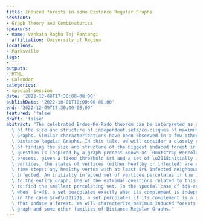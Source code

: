 ```yaml
---
title: Induced forests in some Distance Regular Graphs
sessions:
- Graph Theory and Combinatorics
speakers:
- name: Venkata Raghu Tej Pantangi
  affiliation: University of Regina
locations:
- Parksville
tags:
- ''
outputs:
- HTML
- Calendar
categories:
- special-session
date: '2022-12-09T17:30:00-08:00'
publishDate: '2022-10-01T10:00:00-08:00'
end: '2022-12-09T17:30:00-08:00'
featured: 'false'
draft: 'false'
abstract: "The celebrated Erdos-Ko-Rado theorem can be interpreted as a characterization\
  \ of the size and structure of independent sets/co-cliques of maximum size in Kneser\
  \ Graphs. Similar characterizations have been observed in a few other classes of\
  \ Distance Regular Graphs. In this talk, we will consider a closely related problem\
  \ of finding the size and structure of the biggest induced forest in a graph. This\
  \ question is inspired by a graph process known as `Bootstrap Percolation'. In this\
  \ process, given a fixed threshold $r$ and a set of \u2018initially infected\u2019\
  \ vertices, the states of vertices (either healthy or infected) are updated indiscrete\
  \ time steps: any healthy vertex with at least $r$ infected neighbours becomes itself\
  \ infected. An initially infected set of vertices percolates if the infection spreads\
  \ to the entire graph. One of the extremal questions related to this process is\
  \ to find the smallest percolating set. In the special case of $d$-regular graphs,\
  \ when  $r=d$, a set percolates exactly when its complement is independent. Meanwhile,\
  \ in the case $r=d\u22121$, a set percolates if its complement is a set of vertices\
  \ that induce a forest. We will characterize maximum induced forests in the Kneser\
  \ graph and some other families of Distance Regular Graphs."
---
```

